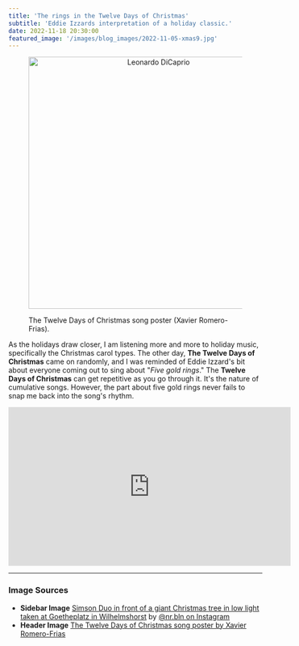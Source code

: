 ```yaml
---
title: 'The rings in the Twelve Days of Christmas'
subtitle: 'Eddie Izzards interpretation of a holiday classic.'
date: 2022-11-18 20:30:00
featured_image: '/images/blog_images/2022-11-05-xmas9.jpg'
---
```


<figure>
  <p align="center">
    <img src="{{site.url}}/images/blog_images/2022-11-18-daysofxmas.jpeg" alt="Leonardo DiCaprio" width="500"/>
  <figcaption>The Twelve Days of Christmas song poster (Xavier Romero-Frias).</figcaption>
  </p>
</figure>

As the holidays draw closer, I am listening more and more to holiday music, specifically the Christmas carol types. The other day, **The Twelve Days of Christmas** came on randomly, and I was reminded of Eddie Izzard's bit about everyone coming out to sing about "*Five gold rings*." The **Twelve Days of Christmas** can get repetitive as you go through it. It's the nature of cumulative songs. However, the part about five gold rings never fails to snap me back into the song's rhythm. 

<iframe width="560" height="315" src="https://www.youtube.com/embed/BgSe_gzyM1c" title="YouTube video player" frameborder="0" allow="accelerometer; autoplay; clipboard-write; encrypted-media; gyroscope; picture-in-picture" allowfullscreen></iframe>

---
### Image Sources

- **Sidebar Image** <a href="https://commons.wikimedia.org/wiki/File:Simson_Duo_Christmas_9.jpg#/media/File:Simson_Duo_Christmas_9.jpg">Simson Duo in front of a giant Christmas tree in low light taken at Goetheplatz in Wilhelmshorst</a> by <a href="https://www.instagram.com/nr.bln/">@nr.bln on Instagram</a>
- **Header Image** <a href="https://commons.wikimedia.org/wiki/File:XRF_12days.jpg">The Twelve Days of Christmas song poster by Xavier Romero-Frias</a>
